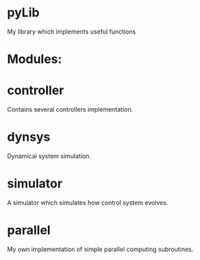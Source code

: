 # pyLib
My library which implements useful functions

# Modules:

# controller
Contains several controllers implementation.

# dynsys
Dynamical system simulation.

# simulator
A simulator which simulates how control system evolves.

# parallel
My own implementation of simple parallel computing subroutines.
